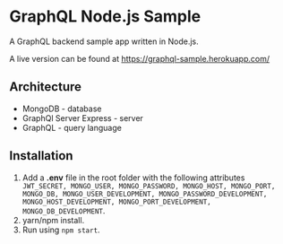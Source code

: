 # GraphQL Node.js Sample
A GraphQL backend sample app written in Node.js. 

A live version can be found at https://graphql-sample.herokuapp.com/

## Architecture
- MongoDB - database
- GraphQl Server Express - server
- GraphQL - query language

## Installation
1. Add a **.env** file in the root folder with the following attributes ` JWT_SECRET, MONGO_USER, MONGO_PASSWORD, MONGO_HOST, MONGO_PORT, MONGO_DB, MONGO_USER_DEVELOPMENT, MONGO_PASSWORD_DEVELOPMENT, MONGO_HOST_DEVELOPMENT, MONGO_PORT_DEVELOPMENT, MONGO_DB_DEVELOPMENT`.
2. yarn/npm install.
3. Run using `npm start`.

